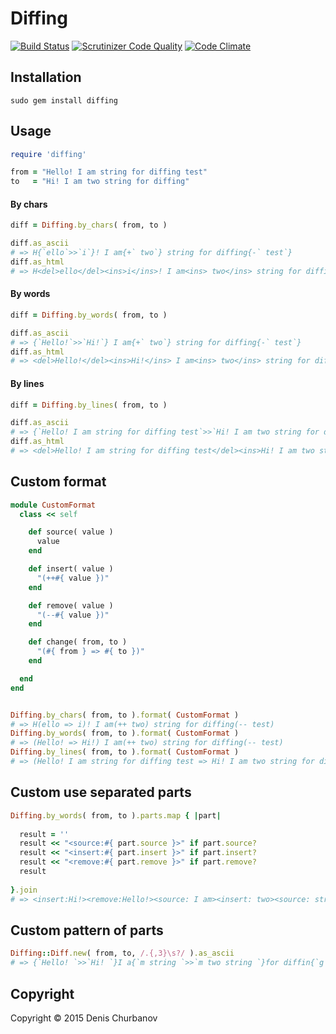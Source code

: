# Diffing

[![Build Status](https://travis-ci.org/4urbanoff/Diffing.svg?branch=master)](https://travis-ci.org/4urbanoff/Diffing)
[![Scrutinizer Code Quality](https://scrutinizer-ci.com/g/4urbanoff/Diffing/badges/quality-score.png?b=master)](https://scrutinizer-ci.com/g/4urbanoff/Diffing/?branch=master)
[![Code Climate](https://codeclimate.com/github/4urbanoff/Diffing/badges/gpa.svg)](https://codeclimate.com/github/4urbanoff/Diffing)

## Installation

```
sudo gem install diffing
```

## Usage

```ruby
require 'diffing'

from = "Hello! I am string for diffing test"
to   = "Hi! I am two string for diffing"
```

#### By chars
```ruby
diff = Diffing.by_chars( from, to )

diff.as_ascii
# => H{`ello`>>`i`}! I am{+` two`} string for diffing{-` test`}
diff.as_html
# => H<del>ello</del><ins>i</ins>! I am<ins> two</ins> string for diffing<del> test</del>
```

#### By words
```ruby
diff = Diffing.by_words( from, to )

diff.as_ascii
# => {`Hello!`>>`Hi!`} I am{+` two`} string for diffing{-` test`}
diff.as_html
# => <del>Hello!</del><ins>Hi!</ins> I am<ins> two</ins> string for diffing<del> test</del>
```

#### By lines
```ruby
diff = Diffing.by_lines( from, to )

diff.as_ascii
# => {`Hello! I am string for diffing test`>>`Hi! I am two string for diffing`}
diff.as_html
# => <del>Hello! I am string for diffing test</del><ins>Hi! I am two string for diffing</ins>
```

## Custom format

```ruby
module CustomFormat
  class << self

    def source( value )
      value
    end

    def insert( value )
      "(++#{ value })"
    end

    def remove( value )
      "(--#{ value })"
    end

    def change( from, to )
      "(#{ from } => #{ to })"
    end

  end
end


Diffing.by_chars( from, to ).format( CustomFormat )
# => H(ello => i)! I am(++ two) string for diffing(-- test)
Diffing.by_words( from, to ).format( CustomFormat )
# => (Hello! => Hi!) I am(++ two) string for diffing(-- test)
Diffing.by_lines( from, to ).format( CustomFormat )
# => (Hello! I am string for diffing test => Hi! I am two string for diffing)

```


## Custom use separated parts

```ruby
Diffing.by_words( from, to ).parts.map { |part|
  
  result = ''
  result << "<source:#{ part.source }>" if part.source?
  result << "<insert:#{ part.insert }>" if part.insert?
  result << "<remove:#{ part.remove }>" if part.remove?
  result
  
}.join 
# => <insert:Hi!><remove:Hello!><source: I am><insert: two><source: string for diffing><remove: test>
```


## Custom pattern of parts

```ruby
Diffing::Diff.new( from, to, /.{,3}\s?/ ).as_ascii
# => {`Hello! `>>`Hi! `}I a{`m string `>>`m two string `}for diffin{`g test`>>`g`}
```


## Copyright

Copyright © 2015 Denis Churbanov
